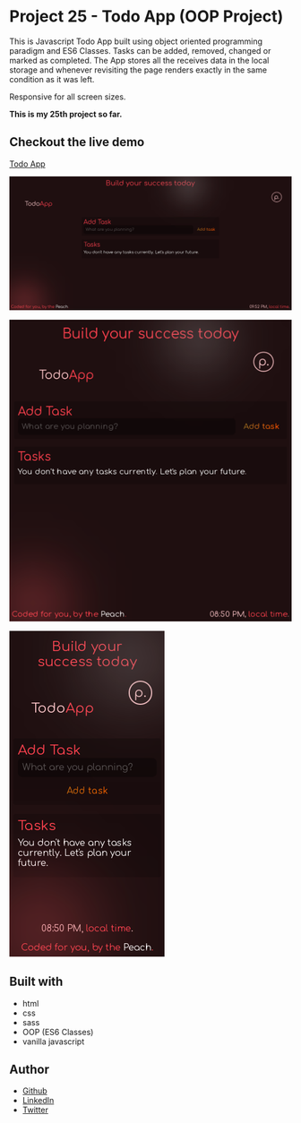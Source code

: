 # Project 25 - Todo App (OOP Project)

This is Javascript Todo App built using object oriented programming paradigm and ES6 Classes. Tasks can be added, removed, changed or marked as completed. The App stores all the receives data in the local storage and whenever revisiting the page renders exactly in the same condition as it was left.

Responsive for all screen sizes.

**This is my 25th project so far.**

## Checkout the live demo

[Todo App](https://peac-h.github.io/25_todo_app/)

![Todo App - Desktop](https://raw.githubusercontent.com/Peac-h/25_todo_app/main/Screenshot.png)

![Todo App - Tablet](https://raw.githubusercontent.com/Peac-h/25_todo_app/main/Screen%20Shot%202023-04-09%20at%208.50.22%20PM.png)

![Todo App - Mobile](https://raw.githubusercontent.com/Peac-h/25_todo_app/main/Screen%20Shot%202023-04-09%20at%208.49.54%20PM.png)

## Built with

- html
- css
- sass
- OOP (ES6 Classes)
- vanilla javascript

## Author

- [Github](https://github.com/Peac-h)
- [LinkedIn](https://www.linkedin.com/in/tamta-lomidze-b336b9266/)
- [Twitter](https://twitter.com/p6eac_h)
